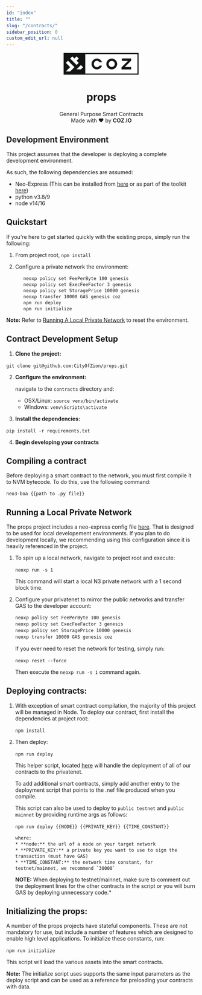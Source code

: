 ```yaml
---
id: "index"
title: ""
slug: "/contracts/"
sidebar_position: 0
custom_edit_url: null
---
```


<p align="center">
  <img
    src="https://raw.githubusercontent.com/CityOfZion/wallet-connect-sdk/develop/.github/resources/images/coz.png"
    width="200px;"></img>
</p>

<h1 align="center">props</h1>

<p align="center">
  General Purpose Smart Contracts
  <br/> Made with ❤ by <b>COZ.IO</b>
</p>


## Development Environment
This project assumes that the developer is deploying a complete development environment.

As such, the following dependencies are assumed:
* Neo-Express (This can be installed from [here](https://github.com/neo-project/neo-express) or as part of the toolkit [here](https://github.com/neo-project/neo-debugger))
* python v3.8/9
* node v14/16

## Quickstart
If you're here to get started quickly with the existing props, simply run the following:

1. From project root, `npm install`
2. Configure a private network the environment:

   ```
      neoxp policy set FeePerByte 100 genesis
      neoxp policy set ExecFeeFactor 3 genesis
      neoxp policy set StoragePrice 10000 genesis
      neoxp transfer 10000 GAS genesis coz
      npm run deploy
      npm run initialize
   ```

**Note:** Refer to [Running A Local Private Network](#running-a-local-private-network) to reset the environment.


## Contract Development Setup
1. **Clone the project:**

  `git clone git@github.com:CityOfZion/props.git`

2. **Configure the environment:**

    navigate to the `contracts` directory and:

   * OSX/Linux: `source venv/bin/activate`
   * Windows: `venv\Scripts\activate`

3. **Install the dependencies:**

  `pip install -r requirements.txt`

4. **Begin developing your contracts**


## Compiling a contract
Before deploying a smart contract to the network, you must first compile it to NVM bytecode.  To do this, use the following command:

```
neo3-boa {{path to .py file}}
```

## Running a Local Private Network
The props project includes a neo-express config file [here](https://github.com/CityOfZion/props/blob/develop/default.neo-express). That is designed to be used for local developement environments.
If you plan to do development locally, we recommending using this configuration since it is heavily referenced in the project.

1. To spin up a local network, navigate to project root and execute:

   `neoxp run -s 1`

   This command will start a local N3 private network with a 1 second block time.

2. Configure your privatenet to mirror the public networks and transfer GAS to the developer account:

   ```bash
   neoxp policy set FeePerByte 100 genesis
   neoxp policy set ExecFeeFactor 3 genesis
   neoxp policy set StoragePrice 10000 genesis
   neoxp transfer 10000 GAS genesis coz
   ```

   If you ever need to reset the network for testing, simply run:

   `neoxp reset --force`

   Then execute the `neoxp run -s 1` command again.


## Deploying contracts:

1. With exception of smart contract compilation, the majority of this project will be managed in Node.  To deploy our contract, first install the dependencies at project root:

   `npm install`

2. Then deploy:

   `npm run deploy`

   This helper script, located [here](https://github.com/CityOfZion/props/blob/develop/scripts/deploy.js) will handle the deployment of all of our contracts to the privatenet.

   To add additional smart contracts, simply add another entry to the deployment script that points to the .nef file produced when you compile.

   This script can also be used to deploy to `public testnet` and `public mainnet` by providing runtime args as follows:

   `npm run deploy {{NODE}} {{PRIVATE_KEY}} {{TIME_CONSTANT}}`

      ```
      where:
      * **node:** the url of a node on your target network
      * **PRIVATE_KEY:** a private key you want to use to sign the transaction (must have GAS)
      * **TIME_CONSTANT:** the network time constant, for testnet/mainnet, we recommend `30000`
      ```
   **NOTE:** When deploying to testnet/mainnet, make sure to comment out the deployment lines for the other contracts in the script or you will burn GAS by deploying unnecessary code.*

## Initializing the props:

  A number of the props projects have stateful components.  These are not mandatory for use, but include a number of features which are designed to enable high level applications.  To initialize these constants, run:

  `npm run initialize`

  This script will load the various assets into the smart contracts.

  **Note:** The initialize script uses supports the same input parameters as the deploy script and can be used as a reference for preloading your contracts with data.

